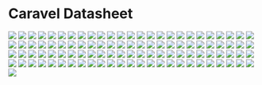 # Caravel Datasheet

<img src="https://svg.wavedrom.com/{signal:[{name:'clk',wave:'p......'},{name:'bus',wave:'x.34.5x',data:'head body tail'},{name:'wire',wave:'0.1..0.'}]}"/>
<img src="https://svg.wavedrom.com/{reg: [{name: 'rxtx[7:0]', bits: 8},{'bits': 24}]}"/>

<img src="https://svg.wavedrom.com/{reg: [{name: 'rxtx[7:0]', bits: 8},{'bits': 24},], config: {hspace: 400, bits: 32, lanes: 1 }, options: {hspace: 400, bits: 32, lanes: 1}}"/>


<img src="https://svg.wavedrom.com/{ reg: [{name: soc_rst,  type: 4, bits: 1},{name: cpu_rst,  bits: 1},{bits: 30}], config: {hspace: 400, bits: 32, lanes: 4 }, options: {hspace: 400, bits: 32, lanes: 4}}}"/>
<img src="https://svg.wavedrom.com/{ reg: [{name: scratch[31:0], attr: 'reset: 305419896', bits: 32}], config: {hspace: 400, bits: 32, lanes: 1 }, options: {hspace: 400, bits: 32, lanes: 1}}}"/>
<img src="https://svg.wavedrom.com/{ reg: [{name: bus_errors[31:0], bits: 32}], config: {hspace: 400, bits: 32, lanes: 1 }, options: {hspace: 400, bits: 32, lanes: 1}}}"/>
<img src="https://svg.wavedrom.com/{ reg: [{name: start,  type: 4, bits: 1},{bits: 7},{name: length,  bits: 8},{bits: 16}], config: {hspace: 400, bits: 32, lanes: 4 }, options: {hspace: 400, bits: 32, lanes: 4}}}"/>
<img src="https://svg.wavedrom.com/{ reg: [{name: done,  bits: 1},{bits: 31}], config: {hspace: 400, bits: 32, lanes: 4 }, options: {hspace: 400, bits: 32, lanes: 4}}}"/>
<img src="https://svg.wavedrom.com/{ reg: [{name: mosi[7:0], bits: 8},{bits: 24},], config: {hspace: 400, bits: 32, lanes: 1 }, options: {hspace: 400, bits: 32, lanes: 1}}}"/>
<img src="https://svg.wavedrom.com/{ reg: [{name: miso[7:0], bits: 8},{bits: 24},], config: {hspace: 400, bits: 32, lanes: 1 }, options: {hspace: 400, bits: 32, lanes: 1}}}"/>
<img src="https://svg.wavedrom.com/{ reg: [{name: sel,  attr: '1', bits: 1},{bits: 15},{name: mode,  bits: 1},{bits: 15}], config: {hspace: 400, bits: 32, lanes: 4 }, options: {hspace: 400, bits: 32, lanes: 4}}}"/>
<img src="https://svg.wavedrom.com/{ reg: [{name: mode,  bits: 1},{bits: 31}], config: {hspace: 400, bits: 32, lanes: 4 }, options: {hspace: 400, bits: 32, lanes: 4}}}"/>
<img src="https://svg.wavedrom.com/{ reg: [{name: clk_divider[15:0], attr: 'reset: 100', bits: 16},{bits: 16},], config: {hspace: 400, bits: 32, lanes: 1 }, options: {hspace: 400, bits: 32, lanes: 1}}}"/>
<img src="https://svg.wavedrom.com/{ reg: [{name: out, bits: 1},{bits: 31},], config: {hspace: 400, bits: 32, lanes: 4 }, options: {hspace: 400, bits: 32, lanes: 4}}}"/>
<img src="https://svg.wavedrom.com/{ reg: [{name: ien[127:96], bits: 32}], config: {hspace: 400, bits: 32, lanes: 1 }, options: {hspace: 400, bits: 32, lanes: 1}}}"/>
<img src="https://svg.wavedrom.com/{ reg: [{name: ien[95:64], bits: 32}], config: {hspace: 400, bits: 32, lanes: 1 }, options: {hspace: 400, bits: 32, lanes: 1}}}"/>
<img src="https://svg.wavedrom.com/{ reg: [{name: ien[63:32], bits: 32}], config: {hspace: 400, bits: 32, lanes: 1 }, options: {hspace: 400, bits: 32, lanes: 1}}}"/>
<img src="https://svg.wavedrom.com/{ reg: [{name: ien[31:0], bits: 32}], config: {hspace: 400, bits: 32, lanes: 1 }, options: {hspace: 400, bits: 32, lanes: 1}}}"/>
<img src="https://svg.wavedrom.com/{ reg: [{name: oe[127:96], bits: 32}], config: {hspace: 400, bits: 32, lanes: 1 }, options: {hspace: 400, bits: 32, lanes: 1}}}"/>
<img src="https://svg.wavedrom.com/{ reg: [{name: oe[95:64], bits: 32}], config: {hspace: 400, bits: 32, lanes: 1 }, options: {hspace: 400, bits: 32, lanes: 1}}}"/>
<img src="https://svg.wavedrom.com/{ reg: [{name: oe[63:32], bits: 32}], config: {hspace: 400, bits: 32, lanes: 1 }, options: {hspace: 400, bits: 32, lanes: 1}}}"/>
<img src="https://svg.wavedrom.com/{ reg: [{name: oe[31:0], bits: 32}], config: {hspace: 400, bits: 32, lanes: 1 }, options: {hspace: 400, bits: 32, lanes: 1}}}"/>
<img src="https://svg.wavedrom.com/{ reg: [{name: in[127:96], bits: 32}], config: {hspace: 400, bits: 32, lanes: 1 }, options: {hspace: 400, bits: 32, lanes: 1}}}"/>
<img src="https://svg.wavedrom.com/{ reg: [{name: in[95:64], bits: 32}], config: {hspace: 400, bits: 32, lanes: 1 }, options: {hspace: 400, bits: 32, lanes: 1}}}"/>
<img src="https://svg.wavedrom.com/{ reg: [{name: in[63:32], bits: 32}], config: {hspace: 400, bits: 32, lanes: 1 }, options: {hspace: 400, bits: 32, lanes: 1}}}"/>
<img src="https://svg.wavedrom.com/{ reg: [{name: in[31:0], bits: 32}], config: {hspace: 400, bits: 32, lanes: 1 }, options: {hspace: 400, bits: 32, lanes: 1}}}"/>
<img src="https://svg.wavedrom.com/{ reg: [{name: out[127:96], bits: 32}], config: {hspace: 400, bits: 32, lanes: 1 }, options: {hspace: 400, bits: 32, lanes: 1}}}"/>
<img src="https://svg.wavedrom.com/{ reg: [{name: out[95:64], bits: 32}], config: {hspace: 400, bits: 32, lanes: 1 }, options: {hspace: 400, bits: 32, lanes: 1}}}"/>
<img src="https://svg.wavedrom.com/{ reg: [{name: out[63:32], bits: 32}], config: {hspace: 400, bits: 32, lanes: 1 }, options: {hspace: 400, bits: 32, lanes: 1}}}"/>
<img src="https://svg.wavedrom.com/{ reg: [{name: out[31:0], bits: 32}], config: {hspace: 400, bits: 32, lanes: 1 }, options: {hspace: 400, bits: 32, lanes: 1}}}"/>
<img src="https://svg.wavedrom.com/{ reg: [{name: rxtx[7:0], bits: 8},{bits: 24},], config: {hspace: 400, bits: 32, lanes: 1 }, options: {hspace: 400, bits: 32, lanes: 1}}}"/>
<img src="https://svg.wavedrom.com/{ reg: [{name: txfull, bits: 1},{bits: 31},], config: {hspace: 400, bits: 32, lanes: 4 }, options: {hspace: 400, bits: 32, lanes: 4}}}"/>
<img src="https://svg.wavedrom.com/{ reg: [{name: rxempty, bits: 1},{bits: 31},], config: {hspace: 400, bits: 32, lanes: 4 }, options: {hspace: 400, bits: 32, lanes: 4}}}"/>
<img src="https://svg.wavedrom.com/{ reg: [{name: tx,  bits: 1},{name: rx,  bits: 1},{bits: 30}], config: {hspace: 400, bits: 32, lanes: 4 }, options: {hspace: 400, bits: 32, lanes: 4}}}"/>
<img src="https://svg.wavedrom.com/{ reg: [{name: tx,  bits: 1},{name: rx,  bits: 1},{bits: 30}], config: {hspace: 400, bits: 32, lanes: 4 }, options: {hspace: 400, bits: 32, lanes: 4}}}"/>
<img src="https://svg.wavedrom.com/{ reg: [{name: tx,  bits: 1},{name: rx,  bits: 1},{bits: 30}], config: {hspace: 400, bits: 32, lanes: 4 }, options: {hspace: 400, bits: 32, lanes: 4}}}"/>
<img src="https://svg.wavedrom.com/{ reg: [{name: txempty, bits: 1},{bits: 31},], config: {hspace: 400, bits: 32, lanes: 4 }, options: {hspace: 400, bits: 32, lanes: 4}}}"/>
<img src="https://svg.wavedrom.com/{ reg: [{name: rxfull, bits: 1},{bits: 31},], config: {hspace: 400, bits: 32, lanes: 4 }, options: {hspace: 400, bits: 32, lanes: 4}}}"/>
<img src="https://svg.wavedrom.com/{ reg: [{name: out, bits: 1},{bits: 31},], config: {hspace: 400, bits: 32, lanes: 4 }, options: {hspace: 400, bits: 32, lanes: 4}}}"/>
<img src="https://svg.wavedrom.com/{ reg: [{name: load[31:0], bits: 32}], config: {hspace: 400, bits: 32, lanes: 1 }, options: {hspace: 400, bits: 32, lanes: 1}}}"/>
<img src="https://svg.wavedrom.com/{ reg: [{name: reload[31:0], bits: 32}], config: {hspace: 400, bits: 32, lanes: 1 }, options: {hspace: 400, bits: 32, lanes: 1}}}"/>
<img src="https://svg.wavedrom.com/{ reg: [{name: en, bits: 1},{bits: 31},], config: {hspace: 400, bits: 32, lanes: 4 }, options: {hspace: 400, bits: 32, lanes: 4}}}"/>
<img src="https://svg.wavedrom.com/{ reg: [{name: update_value, bits: 1},{bits: 31},], config: {hspace: 400, bits: 32, lanes: 4 }, options: {hspace: 400, bits: 32, lanes: 4}}}"/>
<img src="https://svg.wavedrom.com/{ reg: [{name: value[31:0], bits: 32}], config: {hspace: 400, bits: 32, lanes: 1 }, options: {hspace: 400, bits: 32, lanes: 1}}}"/>
<img src="https://svg.wavedrom.com/{ reg: [{name: zero,  bits: 1},{bits: 31}], config: {hspace: 400, bits: 32, lanes: 4 }, options: {hspace: 400, bits: 32, lanes: 4}}}"/>
<img src="https://svg.wavedrom.com/{ reg: [{name: zero,  bits: 1},{bits: 31}], config: {hspace: 400, bits: 32, lanes: 4 }, options: {hspace: 400, bits: 32, lanes: 4}}}"/>
<img src="https://svg.wavedrom.com/{ reg: [{name: zero,  bits: 1},{bits: 31}], config: {hspace: 400, bits: 32, lanes: 4 }, options: {hspace: 400, bits: 32, lanes: 4}}}"/>
<img src="https://svg.wavedrom.com/{ reg: [{name: mmap_dummy_bits[7:0], bits: 8},{bits: 24},], config: {hspace: 400, bits: 32, lanes: 1 }, options: {hspace: 400, bits: 32, lanes: 1}}}"/>
<img src="https://svg.wavedrom.com/{ reg: [{name: master_cs, bits: 1},{bits: 31},], config: {hspace: 400, bits: 32, lanes: 4 }, options: {hspace: 400, bits: 32, lanes: 4}}}"/>
<img src="https://svg.wavedrom.com/{ reg: [{name: len,  bits: 8},{name: width,  bits: 4},{bits: 4},{name: mask,  bits: 8},{bits: 8}], config: {hspace: 400, bits: 32, lanes: 4 }, options: {hspace: 400, bits: 32, lanes: 4}}}"/>
<img src="https://svg.wavedrom.com/{ reg: [{name: master_rxtx[31:0], bits: 32}], config: {hspace: 400, bits: 32, lanes: 1 }, options: {hspace: 400, bits: 32, lanes: 1}}}"/>
<img src="https://svg.wavedrom.com/{ reg: [{name: tx_ready,  bits: 1},{name: rx_ready,  bits: 1},{bits: 30}], config: {hspace: 400, bits: 32, lanes: 4 }, options: {hspace: 400, bits: 32, lanes: 4}}}"/>
<img src="https://svg.wavedrom.com/{ reg: [{name: out, bits: 1},{bits: 31},], config: {hspace: 400, bits: 32, lanes: 4 }, options: {hspace: 400, bits: 32, lanes: 4}}}"/>
<img src="https://svg.wavedrom.com/{ reg: [{name: out, bits: 1},{bits: 31},], config: {hspace: 400, bits: 32, lanes: 4 }, options: {hspace: 400, bits: 32, lanes: 4}}}"/>
<img src="https://svg.wavedrom.com/{ reg: [{name: out, bits: 1},{bits: 31},], config: {hspace: 400, bits: 32, lanes: 4 }, options: {hspace: 400, bits: 32, lanes: 4}}}"/>
<img src="https://svg.wavedrom.com/{ reg: [{name: mode1, bits: 1},{bits: 31},], config: {hspace: 400, bits: 32, lanes: 4 }, options: {hspace: 400, bits: 32, lanes: 4}}}"/>
<img src="https://svg.wavedrom.com/{ reg: [{name: mode0, bits: 1},{bits: 31},], config: {hspace: 400, bits: 32, lanes: 4 }, options: {hspace: 400, bits: 32, lanes: 4}}}"/>
<img src="https://svg.wavedrom.com/{ reg: [{name: ien, bits: 1},{bits: 31},], config: {hspace: 400, bits: 32, lanes: 4 }, options: {hspace: 400, bits: 32, lanes: 4}}}"/>
<img src="https://svg.wavedrom.com/{ reg: [{name: oe, bits: 1},{bits: 31},], config: {hspace: 400, bits: 32, lanes: 4 }, options: {hspace: 400, bits: 32, lanes: 4}}}"/>
<img src="https://svg.wavedrom.com/{ reg: [{name: in, bits: 1},{bits: 31},], config: {hspace: 400, bits: 32, lanes: 4 }, options: {hspace: 400, bits: 32, lanes: 4}}}"/>
<img src="https://svg.wavedrom.com/{ reg: [{name: out, bits: 1},{bits: 31},], config: {hspace: 400, bits: 32, lanes: 4 }, options: {hspace: 400, bits: 32, lanes: 4}}}"/>
<img src="https://svg.wavedrom.com/{ reg: [{name: in, bits: 1},{bits: 31},], config: {hspace: 400, bits: 32, lanes: 4 }, options: {hspace: 400, bits: 32, lanes: 4}}}"/>
<img src="https://svg.wavedrom.com/{ reg: [{name: mode, bits: 1},{bits: 31},], config: {hspace: 400, bits: 32, lanes: 4 }, options: {hspace: 400, bits: 32, lanes: 4}}}"/>
<img src="https://svg.wavedrom.com/{ reg: [{name: edge, bits: 1},{bits: 31},], config: {hspace: 400, bits: 32, lanes: 4 }, options: {hspace: 400, bits: 32, lanes: 4}}}"/>
<img src="https://svg.wavedrom.com/{ reg: [{name: i0,  bits: 1},{bits: 31}], config: {hspace: 400, bits: 32, lanes: 4 }, options: {hspace: 400, bits: 32, lanes: 4}}}"/>
<img src="https://svg.wavedrom.com/{ reg: [{name: i0,  bits: 1},{bits: 31}], config: {hspace: 400, bits: 32, lanes: 4 }, options: {hspace: 400, bits: 32, lanes: 4}}}"/>
<img src="https://svg.wavedrom.com/{ reg: [{name: i0,  bits: 1},{bits: 31}], config: {hspace: 400, bits: 32, lanes: 4 }, options: {hspace: 400, bits: 32, lanes: 4}}}"/>
<img src="https://svg.wavedrom.com/{ reg: [{name: in, bits: 1},{bits: 31},], config: {hspace: 400, bits: 32, lanes: 4 }, options: {hspace: 400, bits: 32, lanes: 4}}}"/>
<img src="https://svg.wavedrom.com/{ reg: [{name: mode, bits: 1},{bits: 31},], config: {hspace: 400, bits: 32, lanes: 4 }, options: {hspace: 400, bits: 32, lanes: 4}}}"/>
<img src="https://svg.wavedrom.com/{ reg: [{name: edge, bits: 1},{bits: 31},], config: {hspace: 400, bits: 32, lanes: 4 }, options: {hspace: 400, bits: 32, lanes: 4}}}"/>
<img src="https://svg.wavedrom.com/{ reg: [{name: i0,  bits: 1},{bits: 31}], config: {hspace: 400, bits: 32, lanes: 4 }, options: {hspace: 400, bits: 32, lanes: 4}}}"/>
<img src="https://svg.wavedrom.com/{ reg: [{name: i0,  bits: 1},{bits: 31}], config: {hspace: 400, bits: 32, lanes: 4 }, options: {hspace: 400, bits: 32, lanes: 4}}}"/>
<img src="https://svg.wavedrom.com/{ reg: [{name: i0,  bits: 1},{bits: 31}], config: {hspace: 400, bits: 32, lanes: 4 }, options: {hspace: 400, bits: 32, lanes: 4}}}"/>
<img src="https://svg.wavedrom.com/{ reg: [{name: clk_divisor[7:0], attr: 'reset: 1', bits: 8},{bits: 24},], config: {hspace: 400, bits: 32, lanes: 1 }, options: {hspace: 400, bits: 32, lanes: 1}}}"/>
<img src="https://svg.wavedrom.com/{ reg: [{name: in, bits: 1},{bits: 31},], config: {hspace: 400, bits: 32, lanes: 4 }, options: {hspace: 400, bits: 32, lanes: 4}}}"/>
<img src="https://svg.wavedrom.com/{ reg: [{name: mode, bits: 1},{bits: 31},], config: {hspace: 400, bits: 32, lanes: 4 }, options: {hspace: 400, bits: 32, lanes: 4}}}"/>
<img src="https://svg.wavedrom.com/{ reg: [{name: edge, bits: 1},{bits: 31},], config: {hspace: 400, bits: 32, lanes: 4 }, options: {hspace: 400, bits: 32, lanes: 4}}}"/>
<img src="https://svg.wavedrom.com/{ reg: [{name: i0,  bits: 1},{bits: 31}], config: {hspace: 400, bits: 32, lanes: 4 }, options: {hspace: 400, bits: 32, lanes: 4}}}"/>
<img src="https://svg.wavedrom.com/{ reg: [{name: i0,  bits: 1},{bits: 31}], config: {hspace: 400, bits: 32, lanes: 4 }, options: {hspace: 400, bits: 32, lanes: 4}}}"/>
<img src="https://svg.wavedrom.com/{ reg: [{name: i0,  bits: 1},{bits: 31}], config: {hspace: 400, bits: 32, lanes: 4 }, options: {hspace: 400, bits: 32, lanes: 4}}}"/>
<img src="https://svg.wavedrom.com/{ reg: [{name: in, bits: 1},{bits: 31},], config: {hspace: 400, bits: 32, lanes: 4 }, options: {hspace: 400, bits: 32, lanes: 4}}}"/>
<img src="https://svg.wavedrom.com/{ reg: [{name: mode, bits: 1},{bits: 31},], config: {hspace: 400, bits: 32, lanes: 4 }, options: {hspace: 400, bits: 32, lanes: 4}}}"/>
<img src="https://svg.wavedrom.com/{ reg: [{name: edge, bits: 1},{bits: 31},], config: {hspace: 400, bits: 32, lanes: 4 }, options: {hspace: 400, bits: 32, lanes: 4}}}"/>
<img src="https://svg.wavedrom.com/{ reg: [{name: i0,  bits: 1},{bits: 31}], config: {hspace: 400, bits: 32, lanes: 4 }, options: {hspace: 400, bits: 32, lanes: 4}}}"/>
<img src="https://svg.wavedrom.com/{ reg: [{name: i0,  bits: 1},{bits: 31}], config: {hspace: 400, bits: 32, lanes: 4 }, options: {hspace: 400, bits: 32, lanes: 4}}}"/>
<img src="https://svg.wavedrom.com/{ reg: [{name: i0,  bits: 1},{bits: 31}], config: {hspace: 400, bits: 32, lanes: 4 }, options: {hspace: 400, bits: 32, lanes: 4}}}"/>
<img src="https://svg.wavedrom.com/{ reg: [{name: out, bits: 1},{bits: 31},], config: {hspace: 400, bits: 32, lanes: 4 }, options: {hspace: 400, bits: 32, lanes: 4}}}"/>
<img src="https://svg.wavedrom.com/{ reg: [{name: out[2:0], bits: 3},{bits: 29},], config: {hspace: 400, bits: 32, lanes: 4 }, options: {hspace: 400, bits: 32, lanes: 4}}}"/>
<img src="https://svg.wavedrom.com/{ reg: [{name: out, bits: 1},{bits: 31},], config: {hspace: 400, bits: 32, lanes: 4 }, options: {hspace: 400, bits: 32, lanes: 4}}}"/>
<img src="https://svg.wavedrom.com/{ reg: [{name: in, bits: 1},{bits: 31},], config: {hspace: 400, bits: 32, lanes: 4 }, options: {hspace: 400, bits: 32, lanes: 4}}}"/>
<img src="https://svg.wavedrom.com/{ reg: [{name: mode, bits: 1},{bits: 31},], config: {hspace: 400, bits: 32, lanes: 4 }, options: {hspace: 400, bits: 32, lanes: 4}}}"/>
<img src="https://svg.wavedrom.com/{ reg: [{name: edge, bits: 1},{bits: 31},], config: {hspace: 400, bits: 32, lanes: 4 }, options: {hspace: 400, bits: 32, lanes: 4}}}"/>
<img src="https://svg.wavedrom.com/{ reg: [{name: i0,  bits: 1},{bits: 31}], config: {hspace: 400, bits: 32, lanes: 4 }, options: {hspace: 400, bits: 32, lanes: 4}}}"/>
<img src="https://svg.wavedrom.com/{ reg: [{name: i0,  bits: 1},{bits: 31}], config: {hspace: 400, bits: 32, lanes: 4 }, options: {hspace: 400, bits: 32, lanes: 4}}}"/>
<img src="https://svg.wavedrom.com/{ reg: [{name: i0,  bits: 1},{bits: 31}], config: {hspace: 400, bits: 32, lanes: 4 }, options: {hspace: 400, bits: 32, lanes: 4}}}"/>
<img src="https://svg.wavedrom.com/{ reg: [{name: in, bits: 1},{bits: 31},], config: {hspace: 400, bits: 32, lanes: 4 }, options: {hspace: 400, bits: 32, lanes: 4}}}"/>
<img src="https://svg.wavedrom.com/{ reg: [{name: mode, bits: 1},{bits: 31},], config: {hspace: 400, bits: 32, lanes: 4 }, options: {hspace: 400, bits: 32, lanes: 4}}}"/>
<img src="https://svg.wavedrom.com/{ reg: [{name: edge, bits: 1},{bits: 31},], config: {hspace: 400, bits: 32, lanes: 4 }, options: {hspace: 400, bits: 32, lanes: 4}}}"/>
<img src="https://svg.wavedrom.com/{ reg: [{name: i0,  bits: 1},{bits: 31}], config: {hspace: 400, bits: 32, lanes: 4 }, options: {hspace: 400, bits: 32, lanes: 4}}}"/>
<img src="https://svg.wavedrom.com/{ reg: [{name: i0,  bits: 1},{bits: 31}], config: {hspace: 400, bits: 32, lanes: 4 }, options: {hspace: 400, bits: 32, lanes: 4}}}"/>
<img src="https://svg.wavedrom.com/{ reg: [{name: i0,  bits: 1},{bits: 31}], config: {hspace: 400, bits: 32, lanes: 4 }, options: {hspace: 400, bits: 32, lanes: 4}}}"/>
